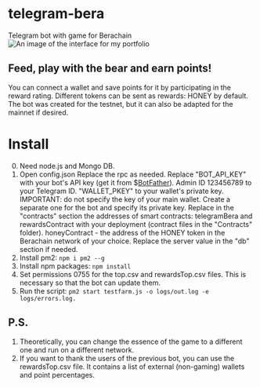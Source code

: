 # telegram-bera
 Telegram bot with game for Berachain
![An image of the interface for my portfolio](https://denis-skripnik.name/uploads/ApplicationFrameHost_Z4O033Um5J.png)
## Feed, play with the bear and earn points!
You can connect a wallet and save points for it by participating in the reward rating.
Different tokens can be sent as rewards: HONEY by default.
The bot was created for the testnet, but it can also be adapted for the mainnet if desired.

# Install
0. Need node.js and Mongo DB.
1. Open config.json
Replace the rpc as needed.
Replace "BOT_API_KEY" with your bot's API key (get it from $[BotFather](https://t.me/BotFather)).
Admin ID 123456789 to your Telegram ID.
"WALLET_PKEY" to your wallet's private key. IMPORTANT: do not specify the key of your main wallet. Create a separate one for the bot and specify its private key.
Replace in the "contracts" section the addresses of smart contracts:
telegramBera and rewardsContract with your deployment (contract files in the "Contracts" folder).
honeyContract - the address of the HONEY token in the Berachain network of your choice.
Replace the server value in the "db" section if needed.
2. Install pm2:
``npm i pm2 --g``
3. Install npm packages:
``npm install``
4. Set permissions 0755 for the top.csv and rewardsTop.csv files. This is necessary so that the bot can update them.
5. Run the script:
``pm2 start testfarm.js -o logs/out.log -e logs/errors.log.``

## P.S.
1. Theoretically, you can change the essence of the game to a different one and run on a different network.
2. If you want to thank the users of the previous bot, you can use the rewardsTop.csv file. It contains a list of external (non-gaming) wallets and point percentages.